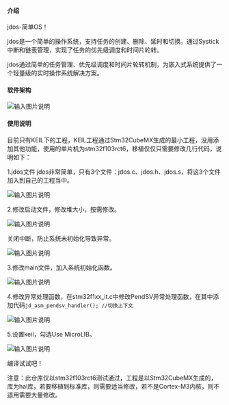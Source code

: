 
#### 介绍
jdos-简单OS！

jdos是一个简单的操作系统，支持任务的创建、删除、延时和切换。通过Systick中断和链表管理，实现了任务的优先级调度和时间片轮转。

jdos通过简单的任务管理、优先级调度和时间片轮转机制，为嵌入式系统提供了一个轻量级的实时操作系统解决方案。

#### 软件架构

![输入图片说明](https://foruda.gitee.com/images/1726026645705536659/dbdd12c6_8205780.png "9ce12694a0930e38b169a15c6dec2b8.png")


#### 使用说明
目前只有KEIL下的工程，KEIL工程通过Stm32CubeMX生成的最小工程，没用添加其他功能，使用的单片机为stm32f103rct6，移植仅仅只需要修改几行代码，说明如下：

1.jdos文件
jdos非常简单，只有3个文件：jdos.c、jdos.h、jdos.s，将这3个文件加入到自己的工程当中。

![输入图片说明](https://foruda.gitee.com/images/1726031536940488956/2dcfcdb6_8205780.png "在这里输入图片标题")

2.修改启动文件，修改堆大小，按需修改。

![输入图片说明](https://foruda.gitee.com/images/1726031626855695340/b5ed2fbc_8205780.png "1074457ee661164b272144a1de152e3.png")

关闭中断，防止系统未初始化导致异常。

![输入图片说明](https://foruda.gitee.com/images/1726031729329982080/48d2ee8d_8205780.png "8efeaff06365f8a0ab9a3cc0bf4c948.png")

3.修改main文件，加入系统初始化函数。

![输入图片说明](https://foruda.gitee.com/images/1726031780589223911/564e10b4_8205780.png "cd3938d782d761bcab55d0108aa0698.png")

4.修改异常处理函数，在stm32f1xx_it.c中修改PendSV异常处理函数，在其中添加代码`jd_asm_pendsv_handler(); //切换上下文`

![输入图片说明](https://foruda.gitee.com/images/1726032055320490792/47010d47_8205780.png "58876165b1d34bb4f58c9cab86a6a2a.png")

5.设置keil，勾选Use MicroLIB。

![输入图片说明](https://foruda.gitee.com/images/1726032143415200813/37cf47df_8205780.png "85b4cd65a085f282b47238f949ab7dc.png")

编译试试吧！

注意：此仓库仅以stm32f103rct6测试通过，工程是以Stm32CubeMX生成的，库为hal库，若要移植到标准库，则需要适当修改，若不是Cortex-M3内核，则不适用需要大量修改。
